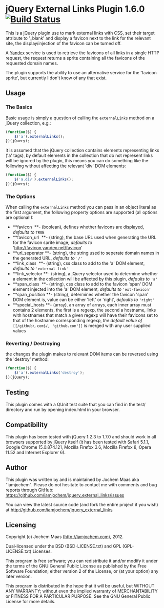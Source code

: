 jQuery External Links Plugin 1.6.0 [![Build Status](https://secure.travis-ci.org/iamjochem/jquery_external_links.png?branch=master)](http://travis-ci.org/iamjochem/jquery_external_links)
======================================

This is a jQuery plugin use to mark external links with CSS, set their
target attribute to '_blank' and display a favicon next to the link
for the relevant site, the display/injection of the favicon can be turned off.

A [Yandex](https://www.google.com/search?q=what+is+Yandex) service is used to
retrieve the favicons of all links in a single HTTP request, the request returns
a sprite containing all the favicons of the requested domain names.

The plugin supports the ability to use an alternative service for the
'favicon sprite', but currently I don't know of any that exist.

Usage
-------

### The Basics

Basic usage is simply a question of calling the `externalLinks` method on a jQuery collection, e.g.:

```javascript
(function($) {
    $('a').externalLinks();
})(jQuery);
```

It is assumed that the jQuery collection contains elements representing links ('a' tags), by default
elements in the collection that do not represent links will be ignored by the plugin, this means you can
do something like the following without affecting the relevant 'div' DOM elements:

```javascript
(function($) {
    $('a,div').externalLinks();
})(jQuery);
```

### The Options

When calling the `externalLinks` method you can pass in an object literal as the first argument,
the following property options are supported (all options are optional!):

+ **favicon<span style="white-space: pre">      </span> **- (boolean), defines whether favicons are displayed, *defaults to* `TRUE`
+ **favicon_url<span style="white-space: pre">  </span> **- (string), the base URL used when generating the URL for the favicon sprite image, *defaults to* 'http://favicon.yandex.net/favicon'
+ **url_seperator<span style="white-space: pre"></span> **- (string), the string used to seperate domain names in the generated URL, *defaults to* `'/'`
+ **link_class<span style="white-space: pre">   </span> **- (string), css class to add to the 'a' DOM element, *defaults to* `'external-link'`
+ **link_selector<span style="white-space: pre"></span> **- (string), a jQuery selector used to determine whether a element in the collection will be affected by this plugin, *defaults to* `'a'`
+ **span_class<span style="white-space: pre">   </span> **- (string), css class to add to the favicon 'span' DOM element injected into the 'a' DOM element, *defaults to* `'ext-favicon'`
+ **span_position<span style="white-space: pre"></span> **- (string), determines whether the favicon 'span' DOM element is, value can be either 'left' or 'right', *defaults to* `'right'`
+ **special_hosts<span style="white-space: pre"></span> **- (array), an array of arrays, each inner array must contains 2 elements, the first is a regexp, the second a hostname, links with hostnames that match a given regexp will have their favicons set to that of the hostname corresponding regexp, *the default value of* `[[/github\.com$/, 'github.com']]` is merged with any user supplied values

### Reverting / Destroying

the changes the plugin makes to relevant DOM items can be reversed using the 'destroy' method:

```javascript
(function($) {
    $('a').externalLinks('destroy');
})(jQuery);
```

Testing
-------

This plugin comes with a QUnit test suite that you can find
in the test/ directory and run by opening index.html in your browser.

Compatibility
-------------

This plugin has been tested with jQuery 1.2.3 to 1.7.0 and should work in all
browsers supported by jQuery itself (it has been tested with Safari 5.1.1,
Google Chrome 15.0.874.121, Mozilla Firefox 3.6, Mozilla Firefox 8, Opera 11.52 and
Internet Explorer 6).

Author
------

This plugin was written by and is maintained by Jochem Maas aka "iamjochem". Please
do not hesitate to contact me with comments and bug reports through GitHub:
https://github.com/iamjochem/jquery_external_links/issues

You can view the latest source code (and fork the entire project if you wish)
at http://github.com/iamjochem/jquery_external_links

Licensing
---------

Copyright (c) Jochem Maas (http://iamjochem.com), 2012.

Dual-licensed under the BSD (BSD-LICENSE.txt) and GPL (GPL-LICENSE.txt)
Licenses.

This program is free software; you can redistribute it and/or modify
it under the terms of the GNU General Public License as published by
the Free Software Foundation; either version 2 of the License, or
(at your option) any later version.

This program is distributed in the hope that it will be useful,
but WITHOUT ANY WARRANTY; without even the implied warranty of
MERCHANTABILITY or FITNESS FOR A PARTICULAR PURPOSE.  See the
GNU General Public License for more details.